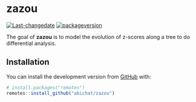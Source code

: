 
<!-- README.md is generated from README.Rmd. Please edit that file -->

# zazou

<!-- badges: start -->

[![Last-changedate](https://img.shields.io/badge/Last%20change-2019--10--04-yellowgreen.svg)]()
[![packageversion](https://img.shields.io/badge/Package%20version-0.0.0.9000-orange.svg)]()
<!-- badges: end -->

The goal of **zazou** is to model the evolution of z-scores along a tree
to do differential analysis.

## Installation

You can install the development version from
[GitHub](https://github.com/) with:

``` r
# install.packages("remotes")
remotes::install_github("abichat/zazou")
```
